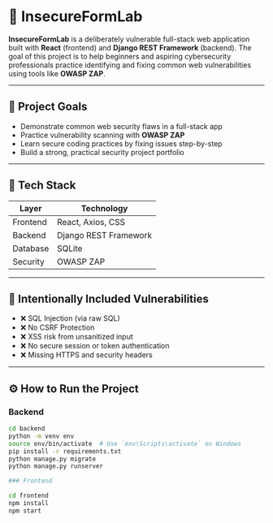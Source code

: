 # 🧪 InsecureFormLab

**InsecureFormLab** is a deliberately vulnerable full-stack web application built with **React** (frontend) and **Django REST Framework** (backend). The goal of this project is to help beginners and aspiring cybersecurity professionals practice identifying and fixing common web vulnerabilities using tools like **OWASP ZAP**.

---

## 🎯 Project Goals

- Demonstrate common web security flaws in a full-stack app
- Practice vulnerability scanning with **OWASP ZAP**
- Learn secure coding practices by fixing issues step-by-step
- Build a strong, practical security project portfolio

---

## 🧱 Tech Stack

| Layer     | Technology             |
|-----------|------------------------|
| Frontend  | React, Axios, CSS      |
| Backend   | Django REST Framework  |
| Database  | SQLite                 |
| Security  | OWASP ZAP              |

---

## 🚨 Intentionally Included Vulnerabilities

- ❌ SQL Injection (via raw SQL)
- ❌ No CSRF Protection
- ❌ XSS risk from unsanitized input
- ❌ No secure session or token authentication
- ❌ Missing HTTPS and security headers

---

## ⚙️ How to Run the Project

### Backend

```bash
cd backend
python -m venv env
source env/bin/activate  # Use `env\Scripts\activate` on Windows
pip install -r requirements.txt
python manage.py migrate
python manage.py runserver

### Frontend

cd frontend
npm install
npm start
